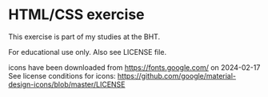 # HTML/CSS exercise

This exercise is part of my studies at the BHT.
 
For educational use only. Also see LICENSE file.

icons have been downloaded from https://fonts.google.com/ on 2024-02-17
See license conditions for icons: https://github.com/google/material-design-icons/blob/master/LICENSE
